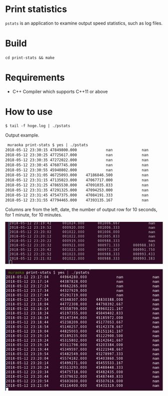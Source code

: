 # Print statistics

`pstats` is an application to examine output speed statistics, such as log files.

# Build
`cd print-stats && make`

# Requirements
* C++ Compiler which supports C++11 or above

# How to use
```
$ tail -f hoge.log | ./pstats
```

Output example.
```
 muraoka print-stats $ yes | ./pstats 
2018-05-12 23:30:15	47849800.000	         nan	         nan
2018-05-12 23:30:25	47725617.000	         nan	         nan
2018-05-12 23:30:35	47272022.000	         nan	         nan
2018-05-12 23:30:45	47607745.000	         nan	         nan
2018-05-12 23:30:55	45940802.000	         nan	         nan
2018-05-12 23:31:05	46725093.000	47186846.500	         nan
2018-05-12 23:31:15	47135023.000	47067717.000	         nan
2018-05-12 23:31:25	47865530.000	47091035.833	         nan
2018-05-12 23:31:35	47291325.000	47094253.000	         nan
2018-05-12 23:31:45	47547375.000	47084191.333	         nan
2018-05-12 23:31:55	47794465.000	47393135.167	         nan
```

Columns are from the left, date, the number of output row for 10 seconds, for 1 minute, for 10 minutes.

![Image1](doc/img1.png "Image1")

![Image2](doc/img2.png "Image2")
